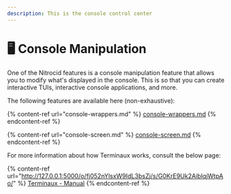 ```yaml
---
description: This is the console control center
---
```


# 🖥 Console Manipulation

One of the Nitrocid features is a console manipulation feature that allows you to modify what's displayed in the console. This is so that you can create interactive TUIs, interactive console applications, and more.

The following features are available here (non-exhaustive):

{% content-ref url="console-wrappers.md" %}
[console-wrappers.md](console-wrappers.md)
{% endcontent-ref %}

{% content-ref url="console-screen.md" %}
[console-screen.md](console-screen.md)
{% endcontent-ref %}

For more information about how Terminaux works, consult the below page:

{% content-ref url="http://127.0.0.1:5000/o/fj052nYlsxW9IdL3bsZj/s/G0KrE9Uk2AiblqjWtpAo/" %}
[Terminaux - Manual](http://127.0.0.1:5000/o/fj052nYlsxW9IdL3bsZj/s/G0KrE9Uk2AiblqjWtpAo/)
{% endcontent-ref %}
